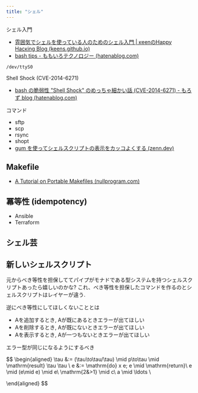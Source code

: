 ```yaml
---
title: "シェル"
---
```


シェル入門
- [雰囲気でシェルを使っている人のためのシェル入門 | κeenのHappy Hacκing Blog (keens.github.io)](https://keens.github.io/blog/2017/10/17/fun_ikideshieruwotsukatteiruninnotamenoshierunyuumon/)
- [bash tips - ももいろテクノロジー (hatenablog.com)](https://inaz2.hatenablog.com/entry/2014/12/14/013234)

`/dev/ttyS0`

Shell Shock (CVE-2014-6271)
- [bash の脆弱性 "Shell Shock" のめっちゃ細かい話 (CVE-2014-6271) - もろず blog (hatenablog.com)](https://moro-archive.hatenablog.com/entry/2014/09/27/200553)


コマンド
- sftp
- scp
- rsync
- shopt
- [gum を使ってシェルスクリプトの表示をカッコよくする (zenn.dev)](https://zenn.dev/kou_pg_0131/articles/gum-introduction)

## Makefile
- [A Tutorial on Portable Makefiles (nullprogram.com)](https://nullprogram.com/blog/2017/08/20/)

## 冪等性 (idempotency)
- Ansible
- Terraform

## シェル芸

## 新しいシェルスクリプト
元からべき等性を担保しててパイプがモナドである型システムを持つシェルスクリプトあったら嬉しいのかな?
これ、べき等性を担保したコマンドを作るのとシェルスクリプトはレイヤーが違う.

逆にべき等性にしてほしくないこととは
- Aを追加するとき, Aが既にあるときエラーが出てほしい
- Aを削除するとき, Aが既にないときエラーが出てほしい
- Aを表示するとき, Aが一つもないときエラーが出てほしい

エラー型が同じになるようにするべき

$$
\begin{aligned}
\tau &:= (\tau\to\tau/\tau) \mid p\to\tau \mid \mathrm{result} \tau \tau \\
e &:= \mathrm{do} x e; e \mid \mathrm{return}\ e \mid (e\mid e) \mid e\ \mathrm{2\&>1} \mid c\ a \mid \ldots \\

\end{aligned}
$$